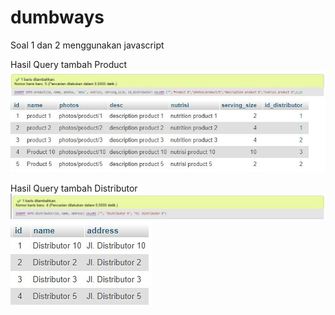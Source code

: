 # dumbways

Soal 1 dan 2 menggunakan javascript

Hasil Query tambah Product
![Alt text](4a1.jpg?raw=true "Optional Title")
![Alt text](4a2.jpg?raw=true "Optional Title")

Hasil Query tambah Distributor
![Alt text](4a3.jpg?raw=true "Optional Title")
![Alt text](4a4.jpg?raw=true "Optional Title")
